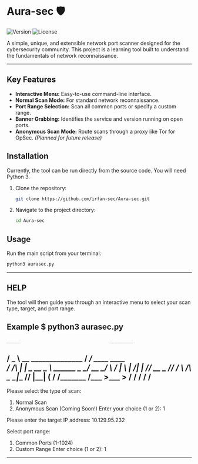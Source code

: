 # Aura-sec 🛡️

![Version](https://img.shields.io/badge/version-v2.1-blue)
![License](https://img.shields.io/badge/license-MIT-green)

A simple, unique, and extensible network port scanner designed for the cybersecurity community. This project is a learning tool built to understand the fundamentals of network reconnaissance.

---

## Key Features

* **Interactive Menu:** Easy-to-use command-line interface.
* **Normal Scan Mode:** For standard network reconnaissance.
* **Port Range Selection:** Scan all common ports or specify a custom range.
* **Banner Grabbing:** Identifies the service and version running on open ports.
* **Anonymous Scan Mode:** Route scans through a proxy like Tor for OpSec. *(Planned for future release)*

## Installation

Currently, the tool can be run directly from the source code. You will need Python 3.

1.  Clone the repository:
    ```bash
    git clone https://github.com/irfan-sec/Aura-sec.git
    ```
2.  Navigate to the project directory:
    ```bash
    cd Aura-sec
    ```

## Usage

Run the main script from your terminal:

```bash
python3 aurasec.py
```
---

## HELP
The tool will then guide you through an interactive menu to select your scan type, target, and port range.

Example
$ python3 aurasec.py
--------------------------------------------------
    _____                                  _________              
  /  _  \  __ ______________             /   _____/ ____   ____  
 /  /_\  \|  |  \_  __ \__  \    ______  \_____  \_/ __ \_/ ___\ 
/    |    \  |  /|  | \// __ \_ /_____/  /        \  ___/\  \___ 
\____|__  /____/ |__|  (____  /         /_______  /\___  >\___  >
        \/                  \/                  \/     \/     \/
--------------------------------------------------

Please select the type of scan:
1. Normal Scan
2. Anonymous Scan (Coming Soon!)
Enter your choice (1 or 2): 1

Please enter the target IP address: 10.129.95.232

Select port range:
1. Common Ports (1-1024)
2. Custom Range
Enter choice (1 or 2): 1

-------------------
